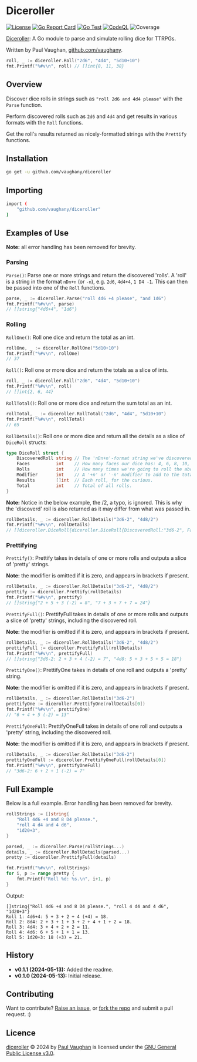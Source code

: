 # Diceroller

[![License](https://img.shields.io/badge/Licence-GNU%20GPL%20v3-blue)](COPYING)
[![Go Report Card](https://goreportcard.com/badge/github.com/vaughany/diceroller)](https://goreportcard.com/report/github.com/vaughany/diceroller)
[![Go Test](https://github.com/likexian/whois/actions/workflows/gotest.yaml/badge.svg)](https://github.com/likexian/whois/actions/workflows/gotest.yaml)
[![CodeQL](https://github.com/vaughany/diceroller/actions/workflows/codeql.yml/badge.svg)](https://github.com/vaughany/diceroller/actions/workflows/codeql.yml)
![Coverage](https://img.shields.io/endpoint?url=https%3A%2F%2Fgist.githubusercontent.com%2Fvaughany%2Fcc4ca9197c72abf20858c15ea662adf6%2Fraw%2F4ea9baaa384e73fa83b2e2ffa46f8cd68c135eb3%2Fdiceroller-go-coverage.json
)

[Diceroller](https://github.com/vaughany/diceroller): A Go module to parse and simulate rolling dice for TTRPGs.

Written by Paul Vaughan, [github.com/vaughany](https://github.com/vaughany).

```go
roll, _ := diceroller.Roll("2d6", "4d4", "5d10+10")
fmt.Printf("%#v\n", roll) // []int{8, 11, 38}
```


## Overview

Discover dice rolls in strings such as `"roll 2d6 and 4d4 please"` with the `Parse` function.

Perform discovered rolls such as `2d6` and `4d4` and get results in various formats with the `Roll` functions.

Get the roll's results returned as nicely-formatted strings with the `Prettify` functions.


## Installation

```bash
go get -u github.com/vaughany/diceroller
```


## Importing

```bash
import (
    "github.com/vaughany/diceroller"
)
```


## Examples of Use

**Note:** all error handling has been removed for brevity.


### Parsing

`Parse()`: Parse one or more strings and return the discovered 'rolls'. A 'roll' is a string in the format `nDn+n` (or `-n`), e.g. `2d6`, `4d4+4`, `1 D4 -1`.  This can then be passed into one of the `Roll` functions.

```go
parse, _ := diceroller.Parse("roll 4d6 +4 please", "and 1d6")
fmt.Printf("%#v\n", parse)
// []string{"4d6+4", "1d6"}
```


### Rolling 

`RollOne()`: Roll one dice and return the total as an int.

```go
rollOne, _ := diceroller.RollOne("5d10+10")
fmt.Printf("%#v\n", rollOne)
// 37
```


`Roll()`: Roll one or more dice and return the totals as a slice of ints.

```go
roll, _ := diceroller.Roll("2d6", "4d4", "5d10+10")
fmt.Printf("%#v\n", roll)
// []int{2, 6, 44}
```


`RollTotal()`: Roll one or more dice and return the sum total as an int.

```go
rollTotal, _ := diceroller.RollTotal("2d6", "4d4", "5d10+10")
fmt.Printf("%#v\n", rollTotal)
// 65
```


`RollDetails()`: Roll one or more dice and return all the details as a slice of `DiceRoll` structs:

```go
type DiceRoll struct {
	DiscoveredRoll string // The 'nDn+n'-format string we've discovered and are processing.
	Faces          int    // How many faces our dice has: 4, 6, 8, 10, 12 and 20 are common, but we can handle up to 99,999.
	Rolls          int    // How many times we're going to roll the above dice.
	Modifier       int    // A '+n' or '-n' modifier to add to the total, or 0.
	Results        []int  // Each roll, for the curious.
	Total          int    // Total of all rolls.
}
```

**Note:** Notice in the below example, the /2, a typo, is ignored. This is why the 'discoverd' roll is also returned as it may differ from what was passed in.

```go
rollDetails, _ := diceroller.RollDetails("3d6-2", "4d8/2")
fmt.Printf("%#v\n", rollDetails)
// []diceroller.DiceRoll{diceroller.DiceRoll{DiscoveredRoll:"3d6-2", Faces:6, Rolls:3, Modifier:-2, Results:[]int{2, 2, 1}, Total:3}, diceroller.DiceRoll{DiscoveredRoll:"4d8", Faces:8, Rolls:4, Modifier:0, Results:[]int{2, 3, 3, 7}, Total:15}}
```


### Prettifying

`Prettify()`: Prettify takes in details of one or more rolls and outputs a slice of 'pretty' strings.

**Note:** the modifier is omitted if it is zero, and appears in brackets if present.

```go
rollDetails, _ := diceroller.RollDetails("3d6-2", "4d8/2")
prettify := diceroller.Prettify(rollDetails)
fmt.Printf("%#v\n", prettify)
// []string{"2 + 5 + 3 (-2) = 8", "7 + 3 + 7 + 7 = 24"}
```


`PrettifyFull()`: PrettifyFull takes in details of one or more rolls and outputs a slice of 'pretty' strings, including the discovered roll.

**Note:** the modifier is omitted if it is zero, and appears in brackets if present.

```go
rollDetails, _ := diceroller.RollDetails("3d6-2", "4d8/2")
prettifyFull := diceroller.PrettifyFull(rollDetails)
fmt.Printf("%#v\n", prettifyFull)
// []string{"3d6-2: 2 + 3 + 4 (-2) = 7", "4d8: 5 + 3 + 5 + 5 = 18"}
```


`PrettifyOne()`: PrettifyOne takes in details of one roll and outputs a 'pretty' string.

**Note:** the modifier is omitted if it is zero, and appears in brackets if present.

```go
rollDetails, _ := diceroller.RollDetails("3d6-2")
prettifyOne := diceroller.PrettifyOne(rollDetails[0])
fmt.Printf("%#v\n", prettifyOne)
// "6 + 4 + 5 (-2) = 13"
```


`PrettifyOneFull`: PrettifyOneFull takes in details of one roll and outputs a 'pretty' string, including the discovered roll.

**Note:** the modifier is omitted if it is zero, and appears in brackets if present.

```go
rollDetails, _ := diceroller.RollDetails("3d6-2")
prettifyOneFull := diceroller.PrettifyOneFull(rollDetails[0])
fmt.Printf("%#v\n", prettifyOneFull)
// "3d6-2: 6 + 2 + 1 (-2) = 7"
```

## Full Example

Below is a full example. Error handling has been removed for brevity.

```go
rollStrings := []string{
    "Roll 4d6 +4 and 8 D4 please.",
    "roll 4 d4 and 4 d6",
    "1d20+3",
}

parsed, _ := diceroller.Parse(rollStrings...)
details, _ := diceroller.RollDetails(parsed...)
pretty := diceroller.PrettifyFull(details)

fmt.Printf("%#v\n", rollStrings)
for i, p := range pretty {
    fmt.Printf("Roll %d: %s.\n", i+1, p)
}
```

Output:

```
[]string{"Roll 4d6 +4 and 8 D4 please.", "roll 4 d4 and 4 d6", "1d20+3"}
Roll 1: 4d6+4: 5 + 3 + 2 + 4 (+4) = 18.
Roll 2: 8d4: 2 + 3 + 1 + 3 + 2 + 4 + 1 + 2 = 18.
Roll 3: 4d4: 3 + 4 + 2 + 2 = 11.
Roll 4: 4d6: 6 + 5 + 1 + 1 = 13.
Roll 5: 1d20+3: 18 (+3) = 21.
```


## History

* **v0.1.1 (2024-05-13):** Added the readme.
* **v0.1.0 (2024-05-13):** Initial release.


## Contributing

Want to contribute?  [Raise an issue](https://github.com/vaughany/diceroller/issues/new), or [fork the repo](https://github.com/vaughany/diceroller/fork) and submit a pull request. :)


## Licence

[diceroller](https://github.com/vaughany/diceroller) © 2024 by [Paul Vaughan](https://github.com/vaughany) is licensed under the [GNU General Public License v3.0](https://choosealicense.com/licenses/gpl-3.0/).
